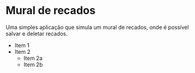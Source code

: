 # Mural de recados
 Uma simples aplicação que simula um mural de recados, onde é possível salvar e deletar recados.
 
 * Item 1
* Item 2
  * Item 2a
  * Item 2b

